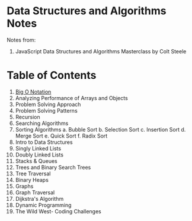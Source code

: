 # Data Structures and Algorithms Notes

Notes from:
1. JavaScript Data Structures and Algorithms Masterclass by Colt Steele

# Table of Contents
1. [Big O Notation](./BIG_O_NOTATION.md)
2. Analyzing Performance of Arrays and Objects
3. Problem Solving Approach
4. Problem Solving Patterns
5. Recursion
6. Searching Algorithms
7. Sorting Algorithms
  a. Bubble Sort
  b. Selection Sort
  c. Insertion Sort
  d. Merge Sort
  e. Quick Sort
  f. Radix Sort
8. Intro to Data Structures
9. Singly Linked Lists
10. Doubly Linked Lists
11. Stacks & Queues 
12. Trees and Binary Search Trees
13. Tree Traversal
14. Binary Heaps
15. Graphs
16. Graph Traversal
17. Dijkstra's Algorithm
18. Dynamic Programming
19. The Wild West- Coding Challenges